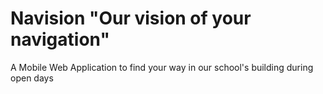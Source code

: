 # Navision "Our vision of your navigation"
A Mobile Web Application to find your way in our school's building during open days
